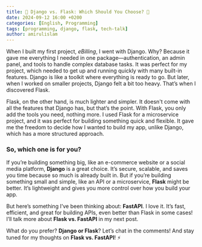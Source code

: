 ```yaml
---
title: 🚀 Django vs. Flask: Which Should You Choose? 🤔
date: 2024-09-12 16:00 +0200
categories: [English, Programming]
tags: [programming, django, flask, tech-talk]
author: amirulislam
---
```


When I built my first project, *eBilling*, I went with Django. Why? Because it gave me everything I needed in one package—authentication, an admin panel, and tools to handle complex database tasks. It was perfect for my project, which needed to get up and running quickly with many built-in features. Django is like a toolkit where everything is ready to go. But later, when I worked on smaller projects, Django felt a bit too heavy. That’s when I discovered Flask.

Flask, on the other hand, is much lighter and simpler. It doesn't come with all the features that Django has, but that’s the point. With Flask, you only add the tools you need, nothing more. I used Flask for a microservice project, and it was perfect for building something quick and flexible. It gave me the freedom to decide how I wanted to build my app, unlike Django, which has a more structured approach.

### So, which one is for you?

If you’re building something big, like an e-commerce website or a social media platform, **Django** is a great choice. It’s secure, scalable, and saves you time because so much is already built in. But if you’re building something small and simple, like an API or a microservice, **Flask** might be better. It’s lightweight and gives you more control over how you build your app.

But here’s something I’ve been thinking about: **FastAPI**. I love it. It’s fast, efficient, and great for building APIs, even better than Flask in some cases! I’ll talk more about **Flask vs. FastAPI** in my next post.

What do you prefer? **Django or Flask**? Let’s chat in the comments! And stay tuned for my thoughts on **Flask vs. FastAPI**! ⚡️
